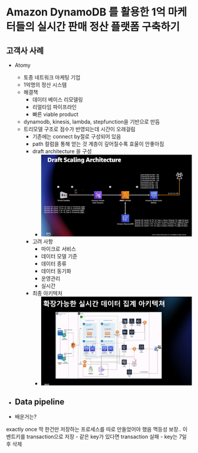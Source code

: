 # Amazon DynamoDB 를 활용한 1억 마케터들의 실시간 판매 정산 플랫폼 구축하기

## 고객사 사례

- Atomy

  - 토종 네트워크 마케팅 기업
  - 1억명의 정산 시스템
  - 해결책
    - 데이터 베이스 리모델링
    - 리얼타임 파이프라인
    - 빠른 viable product
  - dynamodb, kinesis, lambda, stepfunction을 기반으로 만듬
  - 트리모델 구조로 점수가 반영되는데 시간이 오래걸림
    - 기존에는 connect by절로 구성되어 있음
    - path 컬럼을 통해 얻는 것 계층이 깊어질수록 효울이 안좋아짐
    - draft architecture 을 구성
      - ![](2021-08-24-22-16-42.png)
    - 고려 사항
      - 마이크로 서비스
      - 데이터 모델 기준
      - 데이터 종류
      - 데이터 동기화
      - 운영관리
      - 실시간
    - 최종 아키텍처
      - ![](2021-08-24-22-20-48.png)

- ## Data pipeline

- 배운거는?

exactly once 딱 한건만 저장하는 프로세스를 따로 만들었어야 했음
멱등성 보장..
이벤트키를 transaction으로 저장 - 같은 key가 있다면 transaction 실패 - key는 7일 후 삭제
